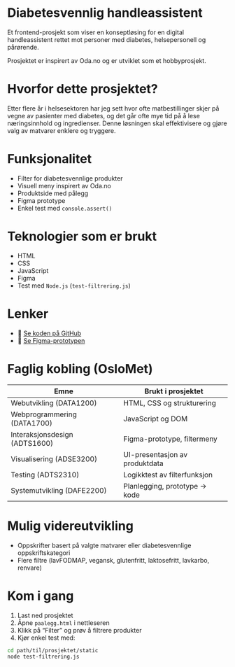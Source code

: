 # Diabetesvennlig handleassistent 

Et frontend-prosjekt som viser en konseptløsing for en digital handleassistent rettet mot personer
med diabetes, helsepersonell og pårørende. 

Prosjektet er inspirert av Oda.no og er utviklet som et hobbyprosjekt. 

# Hvorfor dette prosjektet?
Etter flere år i helsesektoren har jeg sett hvor ofte matbestillinger skjer på vegne av pasienter 
med diabetes, og det går ofte mye tid på å lese næringsinnhold og ingredienser.
Denne løsningen skal effektivisere og gjøre valg av matvarer enklere og tryggere. 

# Funksjonalitet 
- Filter for diabetesvennlige produkter 
- Visuell meny inspirert av Oda.no 
- Produktside med pålegg 
- Figma prototype
- Enkel test med `console.assert()`

# Teknologier som er brukt 
- HTML
- CSS
- JavaScript
- Figma
- Test med `Node.js` (`test-filtrering.js`) 

# Lenker
- 🔧 [Se koden på GitHub](https://github.com/emiduf/diabetesvennligHandleassistent)
- 🎨 [Se Figma-prototypen](https://www.figma.com/proto/6hkAGfV36rfyo2PvYdvWaX/Diabetesvennlig-handlessistent-prototype?node-id=0-1&t=PLpWHAIRN4ecgqhQ-1)

# Faglig kobling (OsloMet)
| Emne                      | Brukt i prosjektet                         |
|---------------------------|--------------------------------------------|
| Webutvikling (DATA1200)   | HTML, CSS og strukturering                 |
| Webprogrammering (DATA1700)| JavaScript og DOM                         |
| Interaksjonsdesign (ADTS1600) | Figma-prototype, filtermeny             |
| Visualisering (ADSE3200)  | UI-presentasjon av produktdata            |
| Testing (ADTS2310)        | Logikktest av filterfunksjon              |
| Systemutvikling (DAFE2200)| Planlegging, prototype → kode             |

# Mulig videreutvikling 
- Oppskrifter basert på valgte matvarer eller diabetesvennlige oppskriftskategori 
- Flere filtre (lavFODMAP, vegansk, glutenfritt, laktosefritt, lavkarbo, renvare)

# Kom i gang
1. Last ned prosjektet
2. Åpne `paalegg.html` i nettleseren
3. Klikk på “Filter” og prøv å filtrere produkter
4. Kjør enkel test med:

```bash
cd path/til/prosjektet/static
node test-filtrering.js
